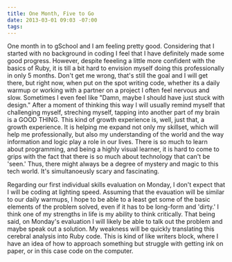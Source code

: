 ```yaml
---
title: One Month, Five to Go
date: 2013-03-01 09:03 -07:00
tags:
---
```


One month in to gSchool and I am feeling pretty good.  Considering that I started with no background in coding I feel that I have definitely made some good progress.  However, despite feeeling a little more confident with the basics of Ruby, it is till a bit hard to envision myself doing this professionally in only 5 months.  Don't get me wrong, that's still the goal and I will get there, but right now, when put on the spot writing code, whether its a daily warmup or working with a partner on a project I often feel nervous and slow.  Sometimes I even feel like "Damn, maybe I should have just stuck with design."  After a moment of thinking this way I will usually remind myself that challenging myself, streching myself, tapping into another part of my brain is a GOOD THING.  This kind of growth experience is, well, just that, a growth experience.  It is helping me expand not only my skillset, which will help me professionally, but also my understanding of the world and the way information and logic play a role in our lives.  There is so much to learn about programming, and being a highly visual learner, it is hard to come to grips with the fact that there is so much about technology that can't be 'seen.'  Thus, there might always be a degree of mystery and magic to this tech world.  It's simultanoeusly scary and fascinating.

Regarding our first individual skills evaluation on Monday, I don't expect that I will be coding at lighting speed.  Assuming that the evauation will be similar to our daily warmups, I hope to be able to a least get some of the basic elements of the problem solved, even if it has to be long-form and 'dirty.'  I think one of my strengths in life is my ability to think critically.  That being said, on Monday's evaluation I will likely be able to talk out the problem and maybe speak out a solution.  My weakness will be quickly translating this cerebral analysis into Ruby code.  This is kind of like writers block, where I have an idea of how to approach something but struggle with getting ink on paper, or in this case code on the computer.

